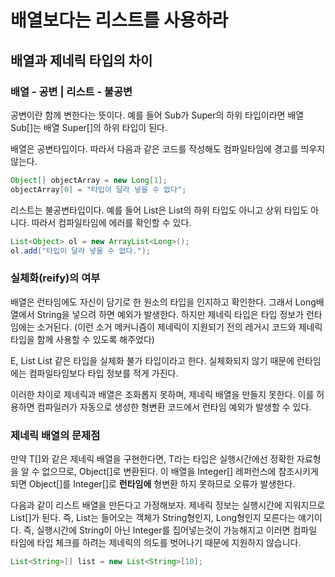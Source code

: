 # 배열보다는 리스트를 사용하라
## 배열과 제네릭 타입의 차이
### 배열 - 공변 | 리스트 - 불공변
공변이란 함께 변한다는 뜻이다. 
예를 들어 Sub가 Super의 하위 타입이라면 배열 Sub[]는 배열 Super[]의 하위 타입이 된다.

배열은 공변타입이다. 따라서 다음과 같은 코드를 작성해도 컴파일타임에 경고를 띄우지 않는다.

~~~java
Object[] objectArray = new Long[1];
objectArray[0] = "타입이 달라 넣을 수 없다";
~~~

리스트는 불공변타입이다. 예를 들어 List<Type1>은 List<Type2>의 하위 타입도 아니고 상위 타입도 아니다.
따라서 컴파일타임에 에러를 확인할 수 있다.

~~~java
List<Object> ol = new ArrayList<Long>();
ol.add("타입이 달라 넣을 수 없다.");
~~~

### 실체화(reify)의 여부
배열은 런타임에도 자신이 담기로 한 원소의 타입을 인지하고 확인한다. 그래서 Long배열에서 String을 넣으려 하면 예외가 발생한다.
하지만 제네릭 타입은 타입 정보가 런타임에는 소거된다. 
(이런 소거 메커니즘이 제네릭이 지원되기 전의 레거시 코드와 제네릭 타입을 함께 사용할 수 있도록 해주었다)

E, List<E> List<String> 같은 타입을 실체화 불가 타입이라고 한다. 실체화되지 않기 때문에 런타임에는 컴파일타임보다 타입 정보를 적게 가진다.

이러한 차이로 제네릭과 배열은 조화롭지 못하며, 제네릭 배열을 만들지 못한다. 이를 허용하면 컴파일러가 자동으로 생성한 형변환 코드에서 런타임 예외가 발생할 수 있다. 

### 제네릭 배열의 문제점
만약 T[]와 같은 제네릭 배열을 구현한다면, T라는 타입은 실행시간에선 정확한 자료형을 알 수 없으므로, Object[]로 변환된다. 이 배열을 Integer[] 레퍼런스에 참조시키게 되면
Object[]를 Integer[]로 **런타임에** 형변환 하지 못하므로 오류가 발생한다. 

다음과 같이 리스트 배열을 만든다고 가정해보자. 제네릭 정보는 실행시간에 지워지므로 List[]가 된다. 즉, List는 들어오는 객체가 String형인지, Long형인지 모른다는 얘기이다. 
즉, 실행시간에 String이 아닌 Integer를 집어넣는것이 가능해지고 이러면 컴파일 타임에 타입 체크를 하려는 제네릭의 의도를 벗어나기 때문에 지원하지 않습니다.

~~~java
List<String>[] list = new List<String>[10];
~~~
